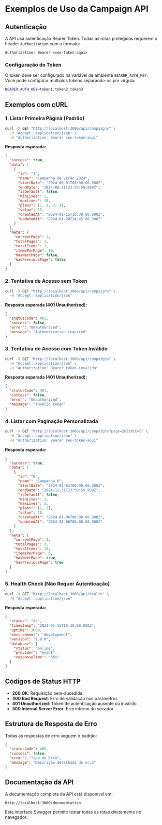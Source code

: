 # Exemplos de Uso da Campaign API

## Autenticação

A API usa autenticação Bearer Token. Todas as rotas protegidas requerem o header `Authorization` com o formato:

```
Authorization: Bearer <seu-token-aqui>
```

### Configuração do Token

O token deve ser configurado na variável de ambiente `BEARER_AUTH_KEY`. Você pode configurar múltiplos tokens separando-os por vírgula:

```bash
BEARER_AUTH_KEY=token1,token2,token3
```

## Exemplos com cURL

### 1. Listar Primeira Página (Padrão)

```bash
curl -X GET "http://localhost:3000/api/campaigns" \
  -H "Accept: application/json" \
  -H "Authorization: Bearer seu-token-aqui"
```

**Resposta esperada:**

```json
{
  "success": true,
  "data": [
    {
      "id": "1",
      "name": "Campanha de Verão 2024",
      "startDate": "2024-06-01T00:00:00.000Z",
      "endDate": "2024-08-31T23:59:59.999Z",
      "isDefault": false,
      "minLives": 1,
      "maxLives": 10,
      "plans": [1, 2, 3, 4],
      "value": 15,
      "createdAt": "2024-01-15T10:30:00.000Z",
      "updatedAt": "2024-01-20T14:45:00.000Z"
    }
  ],
  "meta": {
    "currentPage": 1,
    "totalPages": 1,
    "totalItems": 1,
    "itemsPerPage": 10,
    "hasNextPage": false,
    "hasPreviousPage": false
  }
}
```

### 2. Tentativa de Acesso sem Token

```bash
curl -X GET "http://localhost:3000/api/campaigns" \
  -H "Accept: application/json"
```

**Resposta esperada (401 Unauthorized):**

```json
{
  "statusCode": 401,
  "success": false,
  "error": "Unauthorized",
  "message": "Authentication required"
}
```

### 3. Tentativa de Acesso com Token Inválido

```bash
curl -X GET "http://localhost:3000/api/campaigns" \
  -H "Accept: application/json" \
  -H "Authorization: Bearer token-invalido"
```

**Resposta esperada (401 Unauthorized):**

```json
{
  "statusCode": 401,
  "success": false,
  "error": "Unauthorized",
  "message": "Invalid token"
}
```

### 4. Listar com Paginação Personalizada

```bash
curl -X GET "http://localhost:3000/api/campaigns?page=2&limit=5" \
  -H "Accept: application/json" \
  -H "Authorization: Bearer seu-token-aqui"
```

**Resposta esperada:**

```json
{
  "success": true,
  "data": [
    {
      "id": "6",
      "name": "Campanha 6",
      "startDate": "2024-01-01T00:00:00.000Z",
      "endDate": "2024-12-31T23:59:59.999Z",
      "isDefault": false,
      "minLives": 1,
      "maxLives": 5,
      "plans": [1, 2],
      "value": 10,
      "createdAt": "2024-01-06T00:00:00.000Z",
      "updatedAt": "2024-01-06T00:00:00.000Z"
    }
  ],
  "meta": {
    "currentPage": 2,
    "totalPages": 3,
    "totalItems": 15,
    "itemsPerPage": 5,
    "hasNextPage": true,
    "hasPreviousPage": true
  }
}
```

### 5. Health Check (Não Requer Autenticação)

```bash
curl -X GET "http://localhost:3000/api/health" \
  -H "Accept: application/json"
```

**Resposta esperada:**

```json
{
  "status": "ok",
  "timestamp": "2024-01-15T10:30:00.000Z",
  "uptime": 3600,
  "environment": "development",
  "version": "1.0.0",
  "database": {
    "status": "online",
    "provider": "mysql",
    "responseTime": "5ms"
  }
}
```

## Códigos de Status HTTP

- **200 OK**: Requisição bem-sucedida
- **400 Bad Request**: Erro de validação nos parâmetros
- **401 Unauthorized**: Token de autenticação ausente ou inválido
- **500 Internal Server Error**: Erro interno do servidor

## Estrutura de Resposta de Erro

Todas as respostas de erro seguem o padrão:

```json
{
  "statusCode": 400,
  "success": false,
  "error": "Tipo do Erro",
  "message": "Descrição detalhada do erro"
}
```

## Documentação da API

A documentação completa da API está disponível em:

```
http://localhost:3000/documentation
```

Esta interface Swagger permite testar todas as rotas diretamente no navegador.

